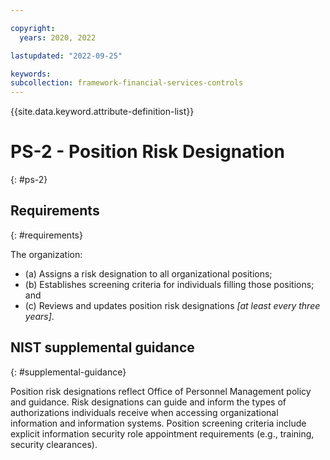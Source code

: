 ```yaml
---

copyright:
  years: 2020, 2022

lastupdated: "2022-09-25"

keywords: 
subcollection: framework-financial-services-controls
---
```


{{site.data.keyword.attribute-definition-list}}

         
# PS-2 - Position Risk Designation
{: #ps-2}

## Requirements
{: #requirements}

The organization:

- (a) Assigns a risk designation to all organizational positions;
- (b) Establishes screening criteria for individuals filling those positions; and
- (c) Reviews and updates position risk designations _[at least every three years]_.

## NIST supplemental guidance
{: #supplemental-guidance}

Position risk designations reflect Office of Personnel Management policy and guidance. Risk designations can guide and inform the types of authorizations individuals receive when accessing organizational information and information systems. Position screening criteria include explicit information security role appointment requirements (e.g., training, security clearances).




